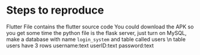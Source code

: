 # Steps to reproduce
Flutter File contains the flutter source code
You could download the APK so you get some time
the python file is the flask server, just turn on MySQL, make a database with name `login_system` and table called users \n
table users have 3 rows
username:text
userID:text
password:text
